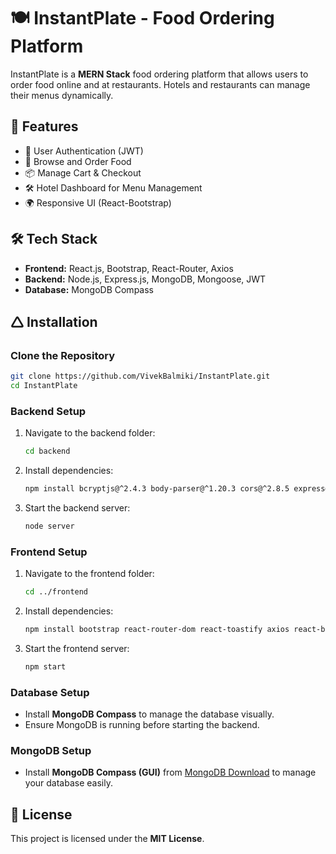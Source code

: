 # 🍽️ InstantPlate - Food Ordering Platform

InstantPlate is a **MERN Stack** food ordering platform that allows users to order food online and at restaurants. Hotels and restaurants can manage their menus dynamically.

## 🚀 Features
- 🔐 User Authentication (JWT)
- 🍔 Browse and Order Food
- 📦 Manage Cart & Checkout
- 🛠️ Hotel Dashboard for Menu Management
- 🌍 Responsive UI (React-Bootstrap)

## 🛠️ Tech Stack
- **Frontend:** React.js, Bootstrap, React-Router, Axios
- **Backend:** Node.js, Express.js, MongoDB, Mongoose, JWT
- **Database:** MongoDB Compass

## 🛆 Installation

### **Clone the Repository**
```sh
git clone https://github.com/VivekBalmiki/InstantPlate.git
cd InstantPlate
```

### **Backend Setup**
1. Navigate to the backend folder:
   ```sh
   cd backend
   ```
2. Install dependencies:
   ```sh
   npm install bcryptjs@^2.4.3 body-parser@^1.20.3 cors@^2.8.5 express@^4.21.1 jsonwebtoken@^9.0.2 mongoose@^8.7.3 nodemon@^3.1.7 swagger-jsdoc@^6.2.8 swagger-ui-express@^5.0.1
   ```
3. Start the backend server:
   ```sh
   node server
   ```

### **Frontend Setup**
1. Navigate to the frontend folder:
   ```sh
   cd ../frontend
   ```
2. Install dependencies:
   ```sh
   npm install bootstrap react-router-dom react-toastify axios react-bootstrap react-icons @fortawesome/react-fontawesome @fortawesome/free-solid-svg-icons
   ```
3. Start the frontend server:
   ```sh
   npm start
   ```

### **Database Setup**
- Install **MongoDB Compass** to manage the database visually.
- Ensure MongoDB is running before starting the backend.

### **MongoDB Setup**
- Install **MongoDB Compass (GUI)** from [MongoDB Download](https://www.mongodb.com/try/download/compass) to manage your database easily.

## 🐝 License
This project is licensed under the **MIT License**.
